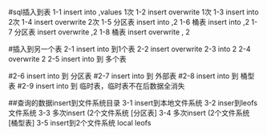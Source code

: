 ##
#sql插入到表
1-1 insert into ,values 1次
1-2 insert overwrite 1次
1-3 insert into 2次
1-4 insert overwrite 2次
1-5 分区表 insert into ,2
1-6 桶表 insert into ,2 
1-7 分区表 insert overwrite  ,2
1-8 桶表 insert overwrite , 2

#插入到另一个表
2-1	insert into 到1个表 
2-2 insert overwrite 
2-3  into 2
2-4  overwrite 2
2-5 insert into 到 多个表

#2-6 insert into 到 分区表
#2-7 insert into 到 外部表
#2-8 insert into 到 桶型表
#2-9 insert into 到 临时表，临时表不在后数据全消失

##查询的数据insert到文件系统目录
3-1 insert到本地文件系统
3-2 inser到leofs文件系统
3-3 多次insert (2个文件系统 [分区表]
3-4 多次insert (2个文件系统 [桶型表]
3-5 insert到2个文件系统 local leofs
